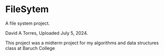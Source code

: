 # FileSytem
A file system project.

David A Torres, Uploaded July 5, 2024.

This project was a midterm project for my algorithms and data structures class at Baruch College
